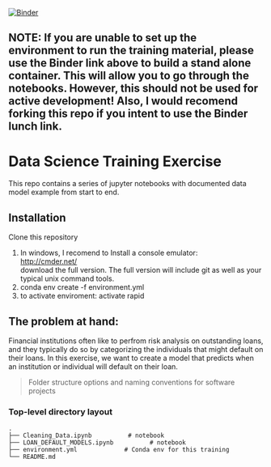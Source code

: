 [![Binder](https://mybinder.org/badge_logo.svg)](https://mybinder.org/v2/gh/DavidVillero/ML_Exercise.git/master)

## NOTE: If you are unable to set up the environment to run the training material, please use the Binder link above to build a stand alone container. This will allow you to go through the notebooks. However, this should not be used for active development! Also, I would recomend forking this repo if you intent to use the Binder lunch link.

# Data Science Training Exercise
This repo contains a series of jupyter notebooks with documented data model example from start to end.


## Installation
Clone this repository<br />

1) In windows, I recomend to Install a console emulator: <br />
   http://cmder.net/ <br />
   download the full version. The full version will include git as well as your typical unix command tools. <br />
2) conda env create -f environment.yml<br />
3) to activate enviroment: activate rapid<br />

## The problem at hand:
Financial institutions often like to perfrom risk analysis on outstanding loans, and they typically do so by categorizing the individuals that might default on their loans. In this exercise, we want to create a model that predicts when an institution or individual will default on their loan.


 > Folder structure options and naming conventions for software projects

### Top-level directory layout

    .
    ├── Cleaning_Data.ipynb          # notebook
    ├── LOAN_DEFAULT_MODELS.ipynb          # notebook
    ├── environment.yml             # Conda env for this training
    └── README.md
    
